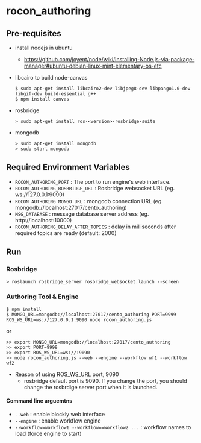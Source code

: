 rocon_authoring
===============

## Pre-requisites
* install nodejs in ubuntu
    *  https://github.com/joyent/node/wiki/Installing-Node.js-via-package-manager#ubuntu-debian-linux-mint-elementary-os-etc

* libcairo to build node-canvas

    ```
    $ sudo apt-get install libcairo2-dev libjpeg8-dev libpango1.0-dev libgif-dev build-essential g++
    $ npm install canvas
    ```
* rosbridge
    
    ```
    > sudo apt-get install ros-<version>-rosbridge-suite
    ```

* mongodb
    ```
    > sudo apt-get install mongodb
    > sudo start mongodb
    ```

## Required Environment Variables

  - `ROCON_AUTHORING_PORT` : The port to run engine's web interface.
  - `ROCON_AUTHORING_ROSBRIDGE_URL` : Rosbridge websocket URL (eg. ws://127.0.0.1:9090)
  - `ROCON_AUTHORING_MONGO_URL` : mongodb connection URL (eg. mongodb://localhost:27017/cento_authoring)
  - `MSG_DATABASE` : message database server address (eg. http://localhost:10000)
  - `ROCON_AUTHORING_DELAY_AFTER_TOPICS` : delay in milliseconds after required topics are ready (default: 2000)

## Run

### Rosbridge
```
> roslaunch rosbridge_server rosbridge_websocket.launch --screen
```
### Authoring Tool & Engine
```
$ npm install
$ MONGO_URL=mongodb://localhost:27017/cento_authoring PORT=9999 ROS_WS_URL=ws://127.0.0.1:9090 node rocon_authoring.js
```
or
```
>> export MONGO_URL=mongodb://localhost:27017/cento_authoring
>> export PORT=9999
>> export ROS_WS_URL=ws://:9090
>> node rocon_authoring.js --web --engine --workflow wf1 --workflow wf2

```

* Reason of using ROS_WS_URL port, 9090
    * rosbridge default port is 9090. If you change the port, you should change the rosbrdige server port when it is launched.


#### Command line arguemtns

* `--web` : enable blockly web interface
* `--engine` : enable workflow engine
* `--workflow=workflow1 --workflow==workflow2 ...` : workflow names to load (force engine to start)


